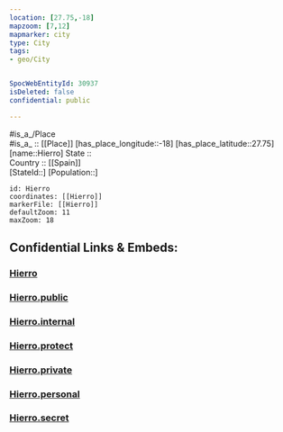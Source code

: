 ```yaml
---
location: [27.75,-18] 
mapzoom: [7,12] 
mapmarker: city 
type: City
tags:
- geo/City


SpocWebEntityId: 30937
isDeleted: false
confidential: public

---
```

#is_a_/Place  
#is_a_ :: [[Place]] 
[has_place_longitude::-18] 
[has_place_latitude::27.75] 
[name::Hierro] 
State ::  
Country :: [[Spain]]  
[StateId::] 
[Population::] 



```leaflet
id: Hierro
coordinates: [[Hierro]] 
markerFile: [[Hierro]] 
defaultZoom: 11 
maxZoom: 18
```


## Confidential Links & Embeds: 

### [Hierro](/_Standards/Earth/Continent/Europe/Europe~South/Spain/Provinces~Spain/Canary-Islands/counties~Islas_Canarias/Santa_Cruz_de_Tenerife/City/Hierro.md) 

### [Hierro.public](/_public/Earth/Continent/Europe/Europe~South/Spain/Provinces~Spain/Canary-Islands/counties~Islas_Canarias/Santa_Cruz_de_Tenerife/City/Hierro.public.md) 

### [Hierro.internal](/_internal/Earth/Continent/Europe/Europe~South/Spain/Provinces~Spain/Canary-Islands/counties~Islas_Canarias/Santa_Cruz_de_Tenerife/City/Hierro.internal.md) 

### [Hierro.protect](/_protect/Earth/Continent/Europe/Europe~South/Spain/Provinces~Spain/Canary-Islands/counties~Islas_Canarias/Santa_Cruz_de_Tenerife/City/Hierro.protect.md) 

### [Hierro.private](/_private/Earth/Continent/Europe/Europe~South/Spain/Provinces~Spain/Canary-Islands/counties~Islas_Canarias/Santa_Cruz_de_Tenerife/City/Hierro.private.md) 

### [Hierro.personal](/_personal/Earth/Continent/Europe/Europe~South/Spain/Provinces~Spain/Canary-Islands/counties~Islas_Canarias/Santa_Cruz_de_Tenerife/City/Hierro.personal.md) 

### [Hierro.secret](/_secret/Earth/Continent/Europe/Europe~South/Spain/Provinces~Spain/Canary-Islands/counties~Islas_Canarias/Santa_Cruz_de_Tenerife/City/Hierro.secret.md)

